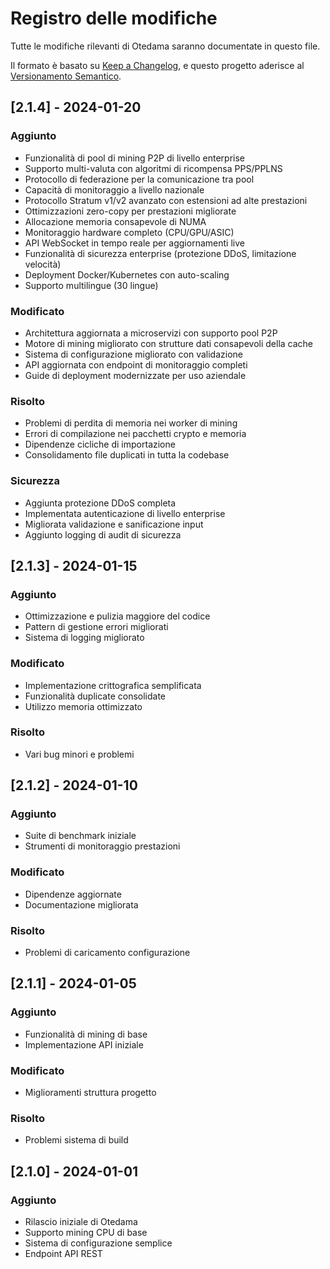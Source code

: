 # Registro delle modifiche

Tutte le modifiche rilevanti di Otedama saranno documentate in questo file.

Il formato è basato su [Keep a Changelog](https://keepachangelog.com/it-IT/1.0.0/),
e questo progetto aderisce al [Versionamento Semantico](https://semver.org/lang/it/).

## [2.1.4] - 2024-01-20

### Aggiunto
- Funzionalità di pool di mining P2P di livello enterprise
- Supporto multi-valuta con algoritmi di ricompensa PPS/PPLNS
- Protocollo di federazione per la comunicazione tra pool
- Capacità di monitoraggio a livello nazionale
- Protocollo Stratum v1/v2 avanzato con estensioni ad alte prestazioni
- Ottimizzazioni zero-copy per prestazioni migliorate
- Allocazione memoria consapevole di NUMA
- Monitoraggio hardware completo (CPU/GPU/ASIC)
- API WebSocket in tempo reale per aggiornamenti live
- Funzionalità di sicurezza enterprise (protezione DDoS, limitazione velocità)
- Deployment Docker/Kubernetes con auto-scaling
- Supporto multilingue (30 lingue)

### Modificato
- Architettura aggiornata a microservizi con supporto pool P2P
- Motore di mining migliorato con strutture dati consapevoli della cache
- Sistema di configurazione migliorato con validazione
- API aggiornata con endpoint di monitoraggio completi
- Guide di deployment modernizzate per uso aziendale

### Risolto
- Problemi di perdita di memoria nei worker di mining
- Errori di compilazione nei pacchetti crypto e memoria
- Dipendenze cicliche di importazione
- Consolidamento file duplicati in tutta la codebase

### Sicurezza
- Aggiunta protezione DDoS completa
- Implementata autenticazione di livello enterprise
- Migliorata validazione e sanificazione input
- Aggiunto logging di audit di sicurezza

## [2.1.3] - 2024-01-15

### Aggiunto
- Ottimizzazione e pulizia maggiore del codice
- Pattern di gestione errori migliorati
- Sistema di logging migliorato

### Modificato
- Implementazione crittografica semplificata
- Funzionalità duplicate consolidate
- Utilizzo memoria ottimizzato

### Risolto
- Vari bug minori e problemi

## [2.1.2] - 2024-01-10

### Aggiunto
- Suite di benchmark iniziale
- Strumenti di monitoraggio prestazioni

### Modificato
- Dipendenze aggiornate
- Documentazione migliorata

### Risolto
- Problemi di caricamento configurazione

## [2.1.1] - 2024-01-05

### Aggiunto
- Funzionalità di mining di base
- Implementazione API iniziale

### Modificato
- Miglioramenti struttura progetto

### Risolto
- Problemi sistema di build

## [2.1.0] - 2024-01-01

### Aggiunto
- Rilascio iniziale di Otedama
- Supporto mining CPU di base
- Sistema di configurazione semplice
- Endpoint API REST